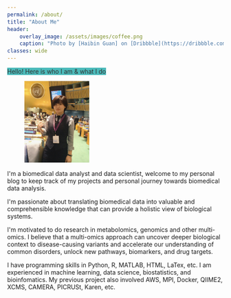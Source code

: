 ```yaml
---
permalink: /about/
title: "About Me"
header:
    overlay_image: /assets/images/coffee.png
    caption: "Photo by [Haibin Guan] on [Dribbble](https://dribbble.com/shots/14740316-Coffee-To-Go)"
classes: wide
---
```


<mark style="background-color:#1faaaa;opacity:0.8;">Hello! Here is who I am & what I do</mark>

<figure style="width: 30%" class="align-right">
  <img src="/assets/images/me.JPG" alt="">
</figure>
I'm a biomedical data analyst and data scientist, welcome to my personal blog to keep track of my projects and personal journey towards biomedical data analysis.

I'm passionate about translating biomedical data into valuable and comprehensible knowledge that can provide a holistic view of biological systems.

I'm motivated to do research in metabolomics, genomics and other multi-omics. I believe that a multi-omics approach can uncover deeper biological context to disease-causing variants and accelerate our understanding of common disorders,
unlock new pathways, biomarkers, and drug targets.

I have programming skills in Python, R, MATLAB, HTML, LaTex, etc. I am experienced in machine learning, data science, biostatistics, and bioinfomatics. My previous project also involved AWS, MPI, Docker, QIIME2, XCMS, CAMERA, PICRUSt, Karen, etc.

